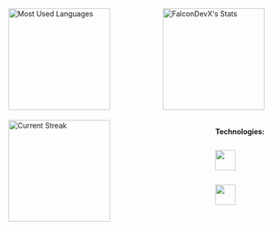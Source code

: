 <div style="display: flex; justify-content: space-between; align-items: center;">
  <img src="https://github-readme-stats.vercel.app/api/top-langs/?username=FalconDevX&theme=tokyonight&show_icons=true&hide_border=true&layout=compact" alt="Most Used Languages" style="height: 200px;"/>
  <img src="https://github-readme-stats.vercel.app/api?username=FalconDevX&theme=tokyonight&show_icons=true&hide_border=true&count_private=true" alt="FalconDevX's Stats" style="height: 200px;"/> 
</div>

<div style="display: flex; justify-content: space-between; margin-top: 20px; align-items: flex-start;">
    <img src="https://github-readme-streak-stats.herokuapp.com/?user=FalconDevX&theme=tokyonight&hide_border=true" alt="Current Streak" style="height: 200px;"/>
    <!-- Technologies section aligned to the right -->
    <div style="display: flex; flex-direction: column; justify-content: flex-start; align-items: flex-start; margin-left: 20px;">
        <p><strong>Technologies:</strong></p>
        <p align="center">
            <a href="https://skillicons.dev">
                <img src="https://skillicons.dev/icons?i=dotnet,cpp,c,python&theme=dark" style="height: 40px;"/>
            </a>
        </p>
        <p align="center">
            <a href="https://skillicons.dev">
                <img src="https://skillicons.dev/icons?i=js,ts,react,html,css&theme=dark" style="height: 40px;"/>
            </a>
        </p>
    </div>
</div>
